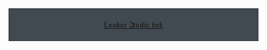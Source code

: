 <div align="center" style="background:#414a50; padding: 25px 0;">
<a href="https://lookerstudio.google.com/embed/reporting/1f560067-ed1d-4991-bf25-fb371a1d8571/page/pWlDD" target="_blank"> Looker Studio link </a>
</div>
